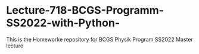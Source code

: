 # Lecture-718-BCGS-Programm-SS2022-with-Python-
This is the Homeworke repository for BCGS Physik Program SS2022 Master lecture
